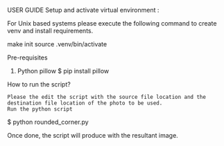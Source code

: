 USER GUIDE
Setup and activate virtual environment :

For Unix based systems please execute the following command to create venv and install requirements.

make init
source .venv/bin/activate

Pre-requisites

1) Python pillow
$ pip install pillow

How to run the script?

    Please the edit the script with the source file location and the destination file location of the photo to be used.
    Run the python script

$ python rounded_corner.py

Once done, the script will produce with the resultant image.